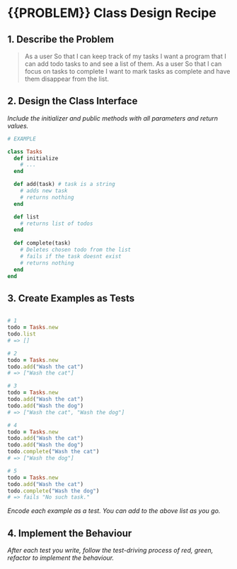 # {{PROBLEM}} Class Design Recipe

## 1. Describe the Problem

> As a user
> So that I can keep track of my tasks
> I want a program that I can add todo tasks to and see a list of them.
> As a user
> So that I can focus on tasks to complete
> I want to mark tasks as complete and have them disappear from the list.

## 2. Design the Class Interface

_Include the initializer and public methods with all parameters and return values._

```ruby
# EXAMPLE

class Tasks
  def initialize 
    # ...
  end

  def add(task) # task is a string
    # adds new task
    # returns nothing
  end

  def list
    # returns list of todos
  end
  
  def complete(task)
    # Deletes chosen todo from the list
    # fails if the task doesnt exist
    # returns nothing
  end
end
```

## 3. Create Examples as Tests

```ruby

# 1
todo = Tasks.new
todo.list
# => []

# 2
todo = Tasks.new
todo.add("Wash the cat")
# => ["Wash the cat"]

# 3
todo = Tasks.new
todo.add("Wash the cat")
todo.add("Wash the dog")
# => ["Wash the cat", "Wash the dog"]

# 4
todo = Tasks.new
todo.add("Wash the cat")
todo.add("Wash the dog")
todo.complete("Wash the cat")
# => ["Wash the dog"]

# 5
todo = Tasks.new
todo.add("Wash the cat")
todo.complete("Wash the dog")
# => fails "No such task."

```

_Encode each example as a test. You can add to the above list as you go._

## 4. Implement the Behaviour

_After each test you write, follow the test-driving process of red, green, refactor to implement the behaviour._